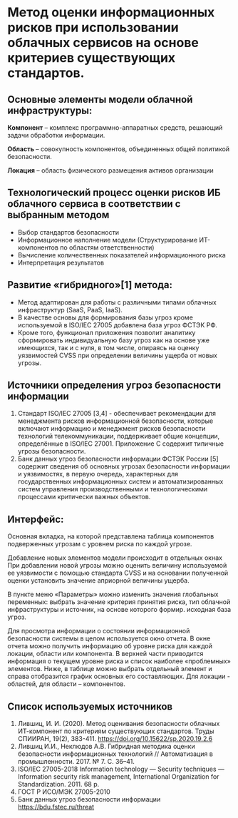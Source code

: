 # Метод оценки информационных рисков при использовании облачных сервисов на основе критериев существующих стандартов.
## Основные элементы модели облачной инфраструктуры:

__Компонент__ – комплекс программно-аппаратных средств, решающий задачи обработки информации.

__Область__ – совокупность компонентов, объединенных общей политикой безопасности.

__Локация__ – область физического размещения активов организации

## Технологический процесс оценки рисков ИБ облачного сервиса в соответствии с выбранным методом

-	Выбор стандартов безопасности
-	Информационное наполнение модели (Структурирование ИТ-компонентов по областям ответственности)
-	Вычисление количественных показателей информационного риска
-	Интерпретация результатов 

 
## Развитие «гибридного»[1] метода:

-	Метод адаптирован для работы с различными типами облачных инфраструктур (SaaS, PaaS, IaaS).
-	В качестве основы для формирования базы угроз кроме используемой в ISO/IEC 27005 добавлена база угроз ФСТЭК РФ.
-	Кроме того, функционал приложения позволит аналитику сформировать индивидуальную базу угроз как на основе уже имеющихся, так и с нуля, в том числе, опираясь на оценку уязвимостей CVSS при определении величины ущерба от новых угрозы.


## Источники определения угроз безопасности информации
1.	Стандарт ISO/IEC 27005 [3,4] - обеспечивает рекомендации для менеджмента рисков информационной безопасности, которые включают информацию и менеджмент рисков безопасности технологий телекоммуникации, поддерживает общие концепции, определённые в ISO/IEC 27001. Приложение C содержит типичные угрозы безопасности.
2.	Банк данных угроз безопасности информации ФСТЭК России [5] содержит сведения об основных угрозах безопасности информации и уязвимостях, в первую очередь, характерных для государственных информационных систем и автоматизированных систем управления производственными и технологическими процессами критически важных объектов.


## Интерфейс:

Основная вкладка, на которой представлена таблица компонентов подверженных угрозам с уровнем риска по каждой угрозе.

Добавление новых элементов модели происходит в отдельных окнах
При добавлении новой угрозы можно оценить величину используемой ее уязвимости с помощью стандарта CVSS и на основании полученной оценки установить значение априорной величины ущерба. 

В пункте меню «Параметры» можно изменить значения глобальных переменных: выбрать значение критерия принятия риска, тип облачной инфраструктуры и источник, на основе которого формир. исходная база угроз.


Для просмотра информации о состоянии информационной безопасности системы в целом используется окно отчета.
В окне отчета можно получить информацию об уровне риска для каждой локации, области или компонента.
В верхней части приводится информация о текущем уровне риска и список наиболее «проблемных» элементов.
Ниже, в таблице можно выбрать отдельный элемент и справа отобразится график основных его составляющих. Для локации - областей, для области – компонентов.


## Список используемых источников
1.	Лившиц, И. И. (2020). Метод оценивания безопасности облачных ИТ-компонент по критериям существующих стандартов. Труды СПИИРАН, 19(2), 383-411. https://doi.org/10.15622/sp.2020.19.2.6
2.	Лившиц И.И., Неклюдов А.В. Гибридная методика оценки безопасности информационных технологий // Автоматизация в промышленности. 2017. № 7. С. 36–41.
3.	ISO/IEC 27005-2018 Information technology — Security techniques — Information security risk management, International Organization for Standardization. 2011. 68 p.
4.	 ГОСТ Р ИСО/МЭК 27005-2010
5.	Банк данных угроз безопасности информации
https://bdu.fstec.ru/threat

